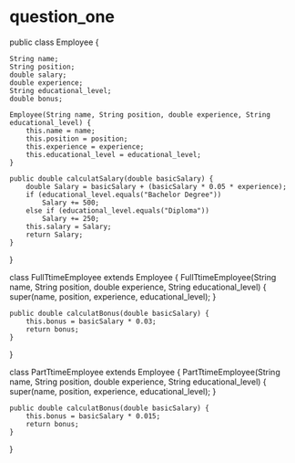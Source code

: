 # question_one
public class Employee {

    String name;
    String position;
    double salary;
    double experience;
    String educational_level;
    double bonus;

    Employee(String name, String position, double experience, String educational_level) {
        this.name = name;
        this.position = position;
        this.experience = experience;
        this.educational_level = educational_level;
    }

    public double calculatSalary(double basicSalary) {
        double Salary = basicSalary + (basicSalary * 0.05 * experience);
        if (educational_level.equals("Bachelor Degree"))
            Salary += 500;
        else if (educational_level.equals("Diploma"))
            Salary += 250;
        this.salary = Salary;
        return Salary;
    }

}

class FullTtimeEmployee extends Employee {
    FullTtimeEmployee(String name, String position, double experience, String educational_level) {
        super(name, position, experience, educational_level);
    }

    public double calculatBonus(double basicSalary) {
        this.bonus = basicSalary * 0.03;
        return bonus;
    }
}

class PartTtimeEmployee extends Employee {
    PartTtimeEmployee(String name, String position, double experience, String educational_level) {
        super(name, position, experience, educational_level);
    }

    public double calculatBonus(double basicSalary) {
        this.bonus = basicSalary * 0.015;
        return bonus;
    }
}
